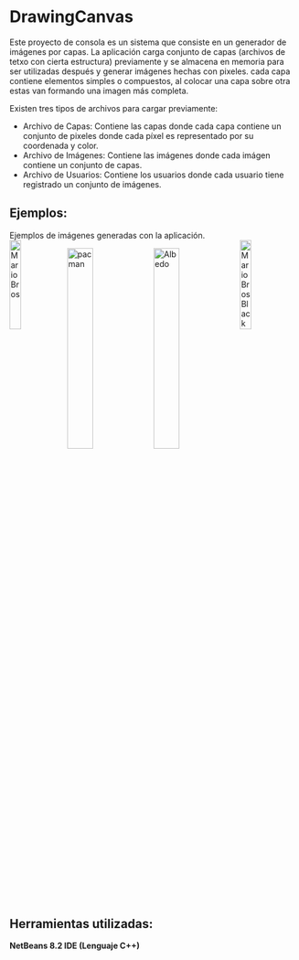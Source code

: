 # DrawingCanvas  
Este proyecto de consola es un sistema que consiste en un generador de imágenes por capas. La aplicación carga conjunto de capas (archivos de tetxo con cierta estructura) previamente y se almacena en memoria para ser utilizadas después y generar imágenes hechas con pixeles. cada capa contiene elementos simples o compuestos, al colocar una capa sobre otra estas van formando una imagen más completa.

Existen tres tipos de archivos para cargar previamente:  
* Archivo de Capas: Contiene las capas donde cada capa contiene un conjunto de pixeles donde cada píxel es representado por su coordenada y color.  
* Archivo de Imágenes: Contiene las imágenes donde cada imágen contiene un conjunto de capas.  
* Archivo de Usuarios: Contiene los usuarios donde cada usuario tiene registrado un conjunto de imágenes.

## Ejemplos:  
Ejemplos de imágenes generadas con la aplicación.  
<img style="float: left;" src="https://user-images.githubusercontent.com/65095924/125353099-5a18d400-e31f-11eb-8d69-5121195abeb9.png" alt="MarioBros" width="20%"/>
<img style="float: right;" src="https://user-images.githubusercontent.com/65095924/125353151-6a30b380-e31f-11eb-8f69-35d2ca02be06.png" alt="MarioBrosBlack" width="20%"/>  

<img style="float: left;" src="https://user-images.githubusercontent.com/65095924/125353386-b976e400-e31f-11eb-8cb1-a84d7a519cf2.png" alt="pacman" width="30%"/>
<img style="float: right;" src="https://user-images.githubusercontent.com/65095924/125353745-2c805a80-e320-11eb-9397-e55a47bb3544.png" alt="Albedo" width="30%"/>

<!--![MarioBrosBlack](https://user-images.githubusercontent.com/65095924/125353151-6a30b380-e31f-11eb-8f69-35d2ca02be06.png "Mario Bros Black")

![pacman](https://user-images.githubusercontent.com/65095924/125353386-b976e400-e31f-11eb-8cb1-a84d7a519cf2.png "Pacman")

![Albedo](https://user-images.githubusercontent.com/65095924/125353745-2c805a80-e320-11eb-9397-e55a47bb3544.png "Albedo Overlod") -->
___
## Herramientas utilizadas:  
**NetBeans 8.2 IDE (Lenguaje C++)**
